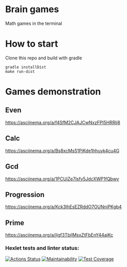 # Brain games
  Math games in the terminal
# How to start
  Clone this repo and build with gradle
  ~~~
  gradle installDist
  make run-dist
  ~~~
# Games demonstration
## Even
  https://asciinema.org/a/f4SfM2CJAJCwNxzFPI5HRRlj8
## Calc
  https://asciinema.org/a/Bs8xcMs51PjKde1hhuyk4cu4G
## Gcd
  https://asciinema.org/a/1PCUjZe7lsfy5JdcXWP1fQbwv
## Progression
  https://asciinema.org/a/Kck3lhEsEZRddO7OUNniPKgb4
## Prime
  https://asciinema.org/a/jIgf3TbjIMsxZtFbEnY44ajKc
### Hexlet tests and linter status:
[![Actions Status](https://github.com/datfeelbruh/java-project-lvl1/workflows/hexlet-check/badge.svg)](https://github.com/datfeelbruh/java-project-lvl1/actions)
[![Maintainability](https://api.codeclimate.com/v1/badges/a99a88d28ad37a79dbf6/maintainability)](https://codeclimate.com/github/datfeelbruh/Brain-games-java-project-lvl1-)
[![Test Coverage](https://api.codeclimate.com/v1/badges/a99a88d28ad37a79dbf6/test_coverage)](https://codeclimate.com/github/datfeelbruh/Brain-games-java-project-lvl1-)
